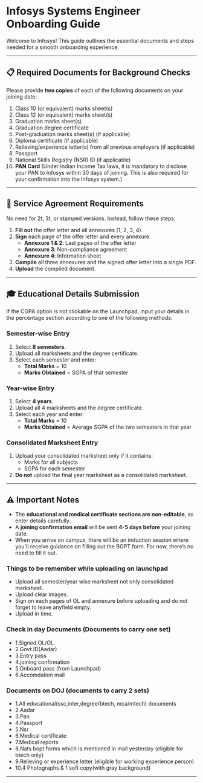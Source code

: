 # Infosys Systems Engineer Onboarding Guide

Welcome to Infosys! This guide outlines the essential documents and steps needed for a smooth onboarding experience.

---

## 📋 Required Documents for Background Checks

Please provide **two copies** of each of the following documents on your joining date:

1. Class 10 (or equivalent) marks sheet(s)
2. Class 12 (or equivalent) marks sheet(s)
3. Graduation marks sheet(s)
4. Graduation degree certificate
5. Post-graduation marks sheet(s) (if applicable)
6. Diploma certificate (if applicable)
7. Relieving/experience letter(s) from all previous employers (if applicable)
8. Passport
9. National Skills Registry (NSR) ID (if applicable)
10. **PAN Card** (Under Indian Income Tax laws, it is mandatory to disclose your PAN to Infosys within 30 days of joining. This is also required for your confirmation into the Infosys system.)

---

## 📝 Service Agreement Requirements

No need for 2t, 3t, or stamped versions. Instead, follow these steps:

1. **Fill out** the offer letter and all annexures (1, 2, 3, 4).
2. **Sign** each page of the offer letter and every annexure.
   - **Annexure 1 & 2**: Last pages of the offer letter
   - **Annexure 3**: Non-compliance agreement
   - **Annexure 4**: Information sheet
3. **Compile** all three annexures and the signed offer letter into a single PDF.
4. **Upload** the compiled document.

---

## 🎓 Educational Details Submission

If the CGPA option is not clickable on the Launchpad, input your details in the percentage section according to one of the following methods:

### Semester-wise Entry
1. Select **8 semesters**.
2. Upload all marksheets and the degree certificate.
3. Select each semester and enter:
   - **Total Marks** = 10
   - **Marks Obtained** = SGPA of that semester

### Year-wise Entry
1. Select **4 years**.
2. Upload all 4 marksheets and the degree certificate.
3. Select each year and enter:
   - **Total Marks** = 10
   - **Marks Obtained** = Average SGPA of the two semesters in that year

### Consolidated Marksheet Entry
1. Upload your consolidated marksheet only if it contains:
   - Marks for all subjects
   - SGPA for each semester
2. **Do not** upload the final year marksheet as a consolidated marksheet.

---

## ⚠️ Important Notes

- The **educational and medical certificate sections are non-editable**, so enter details carefully.
- A **joining confirmation email** will be sent **4-5 days before** your joining date.
- When you arrive on campus, there will be an induction session where you'll receive guidance on filling out the BOPT form. For now, there’s no need to fill it out.

### Things to be remember while uploading on launchpad
- Upload all semester/year wise marksheet not only consolidated marksheet.
- Upload clear images.
- Sign on each pages of OL and annexure before uploading and do not forget to leave anyfield empty.
- Upload in time.

### Check in day Documents (Documents to carry one set)
- 1.Signed OL/OL
- 2.Govt ID(Aadar)
- 3.Entry pass
- 4.joining confirmation
- 5.Onboard pass (from Launchpad)
- 6.Accomdation mail 

### Documents on DOJ (documents to carry 2 sets)
- 1.All educational(ssc,inter,degree/btech, mca/mtech) documents 
- 2.Aadar
- 3.Pan
- 4.Passport 
- 5.Nsr
- 6.Medical certificate 
- 7.Medical reports 
- 8.Nats bopt forms which is mentioned in mail yesterday (eligible for btech only)
- 9.Relieving or experience letter (eligible for working experience person)
- 10.4 Photographs & 1 soft copy(with gray background)

---

